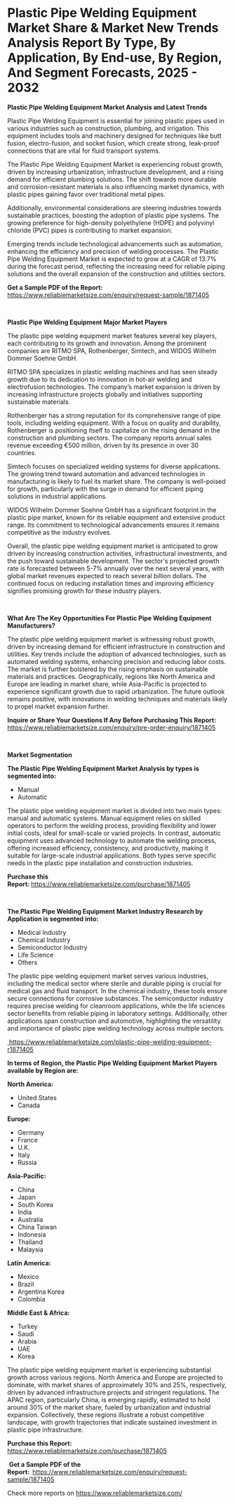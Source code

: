 <p><h1>Plastic Pipe Welding Equipment Market Share & Market New Trends Analysis Report By Type, By Application, By End-use, By Region, And Segment Forecasts, 2025 - 2032</h1></p><p><strong>Plastic Pipe Welding Equipment Market Analysis and Latest Trends</strong></p>
<p><p>Plastic Pipe Welding Equipment is essential for joining plastic pipes used in various industries such as construction, plumbing, and irrigation. This equipment includes tools and machinery designed for techniques like butt fusion, electro-fusion, and socket fusion, which create strong, leak-proof connections that are vital for fluid transport systems.</p><p>The Plastic Pipe Welding Equipment Market is experiencing robust growth, driven by increasing urbanization, infrastructure development, and a rising demand for efficient plumbing solutions. The shift towards more durable and corrosion-resistant materials is also influencing market dynamics, with plastic pipes gaining favor over traditional metal pipes.</p><p>Additionally, environmental considerations are steering industries towards sustainable practices, boosting the adoption of plastic pipe systems. The growing preference for high-density polyethylene (HDPE) and polyvinyl chloride (PVC) pipes is contributing to market expansion.</p><p>Emerging trends include technological advancements such as automation, enhancing the efficiency and precision of welding processes. The Plastic Pipe Welding Equipment Market is expected to grow at a CAGR of 13.7% during the forecast period, reflecting the increasing need for reliable piping solutions and the overall expansion of the construction and utilities sectors.</p></p>
<p><strong>Get a Sample PDF of the Report:&nbsp;</strong> <a href="https://www.reliablemarketsize.com/enquiry/request-sample/1871405?utm_campaign=3537&utm_medium=2&utm_source=Github&utm_content=ia&utm_term=11042025&utm_id=plastic-pipe-welding-equipment">https://www.reliablemarketsize.com/enquiry/request-sample/1871405</a></p>
<p>&nbsp;</p>
<p><strong>Plastic Pipe Welding Equipment Major Market Players</strong></p>
<p><p>The plastic pipe welding equipment market features several key players, each contributing to its growth and innovation. Among the prominent companies are RITMO SPA, Rothenberger, Simtech, and WIDOS Wilhelm Dommer Soehne GmbH.</p><p>RITMO SPA specializes in plastic welding machines and has seen steady growth due to its dedication to innovation in hot-air welding and electrofusion technologies. The company’s market expansion is driven by increasing infrastructure projects globally and initiatives supporting sustainable materials.</p><p>Rothenberger has a strong reputation for its comprehensive range of pipe tools, including welding equipment. With a focus on quality and durability, Rothenberger is positioning itself to capitalize on the rising demand in the construction and plumbing sectors. The company reports annual sales revenue exceeding €500 million, driven by its presence in over 30 countries.</p><p>Simtech focuses on specialized welding systems for diverse applications. The growing trend toward automation and advanced technologies in manufacturing is likely to fuel its market share. The company is well-poised for growth, particularly with the surge in demand for efficient piping solutions in industrial applications.</p><p>WIDOS Wilhelm Dommer Soehne GmbH has a significant footprint in the plastic pipe market, known for its reliable equipment and extensive product range. Its commitment to technological advancements ensures it remains competitive as the industry evolves.</p><p>Overall, the plastic pipe welding equipment market is anticipated to grow driven by increasing construction activities, infrastructural investments, and the push toward sustainable development. The sector's projected growth rate is forecasted between 5-7% annually over the next several years, with global market revenues expected to reach several billion dollars. The continued focus on reducing installation times and improving efficiency signifies promising growth for these industry players.</p></p>
<p>&nbsp;</p>
<p><strong>What Are The Key Opportunities For Plastic Pipe Welding Equipment Manufacturers?</strong></p>
<p><p>The plastic pipe welding equipment market is witnessing robust growth, driven by increasing demand for efficient infrastructure in construction and utilities. Key trends include the adoption of advanced technologies, such as automated welding systems, enhancing precision and reducing labor costs. The market is further bolstered by the rising emphasis on sustainable materials and practices. Geographically, regions like North America and Europe are leading in market share, while Asia-Pacific is projected to experience significant growth due to rapid urbanization. The future outlook remains positive, with innovations in welding techniques and materials likely to propel market expansion further.</p></p>
<p><strong>Inquire or Share Your Questions If Any Before Purchasing This Report:</strong> <a href="https://www.reliablemarketsize.com/enquiry/pre-order-enquiry/1871405?utm_campaign=3537&utm_medium=2&utm_source=Github&utm_content=ia&utm_term=11042025&utm_id=plastic-pipe-welding-equipment">https://www.reliablemarketsize.com/enquiry/pre-order-enquiry/1871405</a></p>
<p>&nbsp;</p>
<p><strong>Market Segmentation</strong></p>
<p><strong>The Plastic Pipe Welding Equipment Market Analysis by types is segmented into:</strong></p>
<p><ul><li>Manual</li><li>Automatic</li></ul></p>
<p><p>The plastic pipe welding equipment market is divided into two main types: manual and automatic systems. Manual equipment relies on skilled operators to perform the welding process, providing flexibility and lower initial costs, ideal for small-scale or varied projects. In contrast, automatic equipment uses advanced technology to automate the welding process, offering increased efficiency, consistency, and productivity, making it suitable for large-scale industrial applications. Both types serve specific needs in the plastic pipe installation and construction industries.</p></p>
<p><strong>Purchase this Report:&nbsp;</strong><a href="https://www.reliablemarketsize.com/purchase/1871405?utm_campaign=3537&utm_medium=2&utm_source=Github&utm_content=ia&utm_term=11042025&utm_id=plastic-pipe-welding-equipment">https://www.reliablemarketsize.com/purchase/1871405</a></p>
<p>&nbsp;</p>
<p><strong>The Plastic Pipe Welding Equipment Market Industry Research by Application is segmented into:</strong></p>
<p><ul><li>Medical Industry</li><li>Chemical Industry</li><li>Semiconductor Industry</li><li>Life Science</li><li>Others</li></ul></p>
<p><p>The plastic pipe welding equipment market serves various industries, including the medical sector where sterile and durable piping is crucial for medical gas and fluid transport. In the chemical industry, these tools ensure secure connections for corrosive substances. The semiconductor industry requires precise welding for cleanroom applications, while the life sciences sector benefits from reliable piping in laboratory settings. Additionally, other applications span construction and automotive, highlighting the versatility and importance of plastic pipe welding technology across multiple sectors.</p></p>
<p><a href="https://www.reliablemarketsize.com/plastic-pipe-welding-equipment-r1871405?utm_campaign=3537&utm_medium=2&utm_source=Github&utm_content=ia&utm_term=11042025&utm_id=plastic-pipe-welding-equipment">&nbsp;https://www.reliablemarketsize.com/plastic-pipe-welding-equipment-r1871405</a></p>
<p><strong>In terms of Region, the Plastic Pipe Welding Equipment Market Players available by Region are:</strong></p>
<p>
    <p> <strong> North America: </strong>
        <ul>
            <li>United States</li>
            <li>Canada</li>
        </ul>
        </p> 
    <p> <strong> Europe: </strong>
        <ul>
            <li>Germany</li>
            <li>France</li>
            <li>U.K.</li>
            <li>Italy</li>
            <li>Russia</li>
        </ul>
        </p> 
    <p> <strong> Asia-Pacific: </strong>
        <ul>
            <li>China</li>
            <li>Japan</li>
            <li>South Korea</li>
            <li>India</li>
            <li>Australia</li>
            <li>China Taiwan</li>
            <li>Indonesia</li>
            <li>Thailand</li>
            <li>Malaysia</li>
        </ul>
        </p> 
    <p> <strong> Latin America: </strong>
        <ul>
            <li>Mexico</li>
            <li>Brazil</li>
            <li>Argentina Korea</li>
            <li>Colombia</li>
        </ul>
        </p> 
    <p> <strong> Middle East & Africa: </strong>
        <ul>
            <li>Turkey</li>
            <li>Saudi</li>
            <li>Arabia</li>
            <li>UAE</li>
            <li>Korea</li>
        </ul>
    </p>
    </p>
<p><p>The plastic pipe welding equipment market is experiencing substantial growth across various regions. North America and Europe are projected to dominate, with market shares of approximately 30% and 25%, respectively, driven by advanced infrastructure projects and stringent regulations. The APAC region, particularly China, is emerging rapidly, estimated to hold around 30% of the market share, fueled by urbanization and industrial expansion. Collectively, these regions illustrate a robust competitive landscape, with growth trajectories that indicate sustained investment in plastic pipe infrastructure.</p></p>
<p><strong>Purchase this Report: </strong><a href="https://www.reliablemarketsize.com/purchase/1871405?utm_campaign=3537&utm_medium=2&utm_source=Github&utm_content=ia&utm_term=11042025&utm_id=plastic-pipe-welding-equipment">https://www.reliablemarketsize.com/purchase/1871405</a></p>
<p>&nbsp;<strong>Get a Sample PDF of the Report:&nbsp;&nbsp;</strong><a href="https://www.reliablemarketsize.com/enquiry/request-sample/1871405?utm_campaign=3537&utm_medium=2&utm_source=Github&utm_content=ia&utm_term=11042025&utm_id=plastic-pipe-welding-equipment">https://www.reliablemarketsize.com/enquiry/request-sample/1871405</a></p>
<p><strong></strong></p>
<p>Check more reports on <a href="https://www.reliablemarketsize.com/?utm_campaign=3537&utm_medium=2&utm_source=Github&utm_content=ia&utm_term=11042025&utm_id=plastic-pipe-welding-equipment">https://www.reliablemarketsize.com/</a></p>
